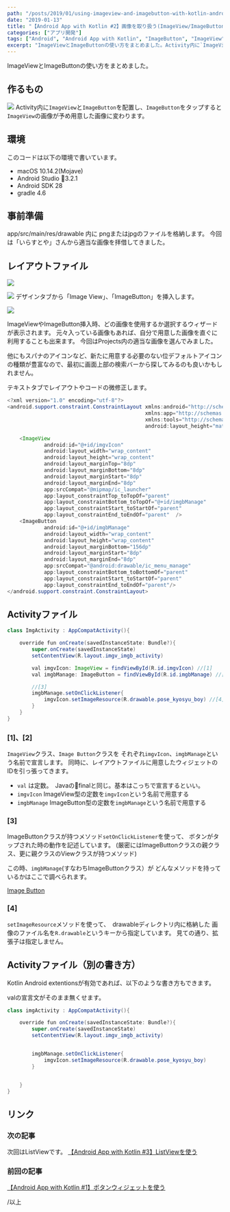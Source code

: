 ```yaml
---
path: "/posts/2019/01/using-imageview-and-imagebutton-with-kotlin-android-part2/"
date: "2019-01-13"
title: "【Android App with Kotlin #2】画像を取り扱う(ImageView/ImageButton)"
categories: ["アプリ開発"]
tags: ["Android", "Android App with Kotlin", "ImageButton", "ImageView", "Kotlin"]
excerpt: "ImageViewとImageButtonの使い方をまとめました。Activity内に`ImageView`と`ImageButton`を配置し、`ImageButton`をタップすると`Image..."
---
```


ImageViewとImageButtonの使い方をまとめました。

## 作るもの

![](https://blog.killinsun.com/wp-content/uploads/2019/01/02_imgView_Button.gif)
Activity内に`ImageView`と`ImageButton`を配置し、`ImageButton`をタップすると
`ImageView`の画像が予め用意した画像に変わります。

## 環境

このコードは以下の環境で書いています。

* macOS 10.14.2(Mojave)
* Android Studio 3.2.1
* Android SDK 28
* gradle 4.6

## 事前準備

app/src/main/res/drawable 内に pngまたはjpgのファイルを格納します。
今回は「いらすとや」さんから適当な画像を拝借してきました。

## レイアウトファイル

![](https://blog.killinsun.com/wp-content/uploads/2019/01/e72e013d37ef3effd4ec5d874cf2be67.png)

![](https://blog.killinsun.com/wp-content/uploads/2019/01/3ef7b7ca71fc7ef590fba1c41f3912f3.png)
デザインタブから「Image View」、「ImageButton」を挿入します。

![](https://blog.killinsun.com/wp-content/uploads/2019/01/f5d9f66c6b181612c7ed66f2cd044b78.png)

ImageViewやImageButton挿入時、どの画像を使用するか選択するウィザードが表示されます。
元々入っている画像もあれば、自分で用意した画像を直ぐに利用することも出来ます。
今回はProjects内の適当な画像を選んでみました。

他にもスパナのアイコンなど、新たに用意する必要のない位デフォルトアイコンの種類が豊富なので、最初に画面上部の検索バーから探してみるのも良いかもしれません。

テキストタブでレイアウトやコードの微修正します。

```Java
<?xml version="1.0" encoding="utf-8"?>
<android.support.constraint.ConstraintLayout xmlns:android="http://schemas.android.com/apk/res/android"
                                             xmlns:app="http://schemas.android.com/apk/res-auto"
                                             xmlns:tools="http://schemas.android.com/tools" android:layout_width="match_parent"
                                             android:layout_height="match_parent">

    <ImageView
            android:id="@+id/imgvIcon"
            android:layout_width="wrap_content"
            android:layout_height="wrap_content"
            android:layout_marginTop="8dp"
            android:layout_marginBottom="8dp"
            android:layout_marginStart="8dp"
            android:layout_marginEnd="8dp"
            app:srcCompat="@mipmap/ic_launcher"
            app:layout_constraintTop_toTopOf="parent"
            app:layout_constraintBottom_toTopOf="@+id/imgbManage"
            app:layout_constraintStart_toStartOf="parent"
            app:layout_constraintEnd_toEndOf="parent"  />
    <ImageButton
            android:id="@+id/imgbManage"
            android:layout_width="wrap_content"
            android:layout_height="wrap_content"
            android:layout_marginBottom="156dp"
            android:layout_marginStart="8dp"
            android:layout_marginEnd="8dp"
            app:srcCompat="@android:drawable/ic_menu_manage"
            app:layout_constraintBottom_toBottomOf="parent"
            app:layout_constraintStart_toStartOf="parent"
            app:layout_constraintEnd_toEndOf="parent"/>
</android.support.constraint.ConstraintLayout>
```

## Activityファイル

```Java
class ImgActivity : AppCompatActivity(){

    override fun onCreate(savedInstanceState: Bundle?){
        super.onCreate(savedInstanceState)
        setContentView(R.layout.imgv_imgb_activity)

        val imgvIcon: ImageView = findViewById(R.id.imgvIcon) //[1]
        val imgbManage: ImageButton = findViewById(R.id.imgbManage) //[2]

        //[3]
        imgbManage.setOnClickListener{
            imgvIcon.setImageResource(R.drawable.pose_kyosyu_boy) //[4]
        }
    }
}
```

### [1]、[2]

`ImageView`クラス、`Image Button`クラスを それぞれ`imgvIcon`、`imgbManage`という名前で宣言します。
同時に、レイアウトファイルに用意したウィジェットのIDを引っ張ってきます。

* `val` は定数。　Javaのfinalと同じ。基本はこっちで宣言するといい。
* `imgvIcon` ImageView型の定数を`imgvIcon`という名前で用意する
* `imgbManage` ImageButton型の定数を`imgbManage`という名前で用意する

### [3]

ImageButtonクラスが持つメソッド`setOnClickListener`を使って、
ボタンがタップされた時の動作を記述しています。
(厳密にはImageButtonクラスの親クラス、更に親クラスのViewクラスが持つメソッド)

この時、`imgbManage`(すなわちImageButtonクラス）が
どんなメソッドを持っているかはここで調べられます。

[Image Button](https://developer.android.com/reference/android/widget/ImageButton)

### [4]

`setImageResource`メソッドを使って、　drawableディレクトリ内に格納した
画像のファイル名を`R.drawable`というキーから指定しています。
見ての通り、拡張子は指定しません。

## Activityファイル（別の書き方）

Kotlin Android extentionsが有効であれば、以下のような書き方もできます。

valの宣言文がそのまま無くせます。

```Java
class imgActivity : AppCompatActivity(){

    override fun onCreate(savedInstanceState: Bundle?){
        super.onCreate(savedInstanceState)
        setContentView(R.layout.imgv_imgb_activity)


        imgbManage.setOnClickListener{
            imgvIcon.setImageResource(R.drawable.pose_kyosyu_boy)
        }


    }
}
```

## リンク

### 次の記事

次回はListViewです。
[【Android App with Kotlin #3】ListViewを使う](https://blog.killinsun.com/?p=418)

### 前回の記事

[【Android App with Kotlin #1】ボタンウィジェットを使う](https://blog.killinsun.com/?p=353)

/以上